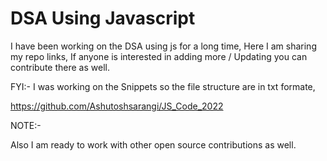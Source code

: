 # DSA Using Javascript

I have been working on the DSA using js for a long time, Here I am sharing my repo links, If anyone is interested in adding more / Updating you can contribute there as well.

FYI:- I was working on the Snippets so the file structure are in txt formate,

https://github.com/Ashutoshsarangi/JS_Code_2022

NOTE:-

Also I am ready to work with other open source contributions as well.

